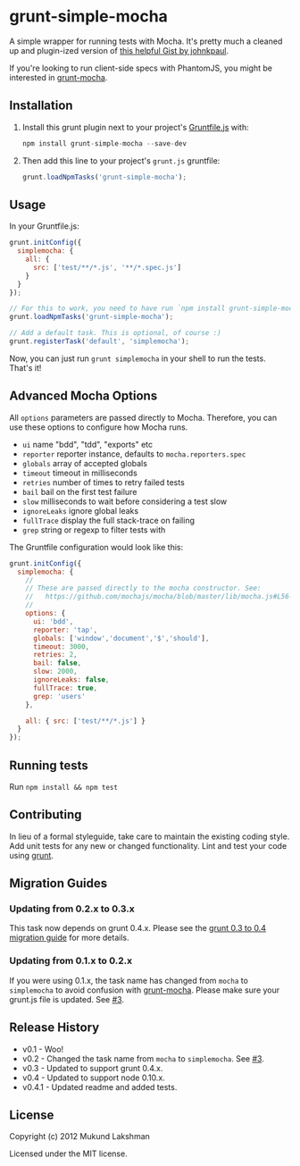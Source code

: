 # grunt-simple-mocha

A simple wrapper for running tests with Mocha. It's pretty much a cleaned up
and plugin-ized version of [this helpful Gist by johnkpaul][johnkpaul_gist].

If you're looking to run client-side specs with PhantomJS, you might be
interested in [grunt-mocha][othermocha].

## Installation
1. Install this grunt plugin next to your project's
   [Gruntfile.js][getting_started] with:
   ```javascript
   npm install grunt-simple-mocha --save-dev
   ```

2. Then add this line to your project's `grunt.js` gruntfile:
   ```javascript
   grunt.loadNpmTasks('grunt-simple-mocha');
   ```

## Usage

In your Gruntfile.js:

```javascript
grunt.initConfig({
  simplemocha: {
    all: {
      src: ['test/**/*.js', '**/*.spec.js']
    }
  }
});

// For this to work, you need to have run `npm install grunt-simple-mocha`
grunt.loadNpmTasks('grunt-simple-mocha');

// Add a default task. This is optional, of course :)
grunt.registerTask('default', 'simplemocha');
```

Now, you can just run `grunt simplemocha` in your shell to run the tests. That's it!

## Advanced Mocha Options

All `options` parameters are passed directly to Mocha. Therefore, you can use these options to configure how Mocha runs.

  - `ui` name "bdd", "tdd", "exports" etc
  - `reporter` reporter instance, defaults to `mocha.reporters.spec`
  - `globals` array of accepted globals
  - `timeout` timeout in milliseconds
  - `retries` number of times to retry failed tests
  - `bail` bail on the first test failure
  - `slow` milliseconds to wait before considering a test slow
  - `ignoreLeaks` ignore global leaks
  - `fullTrace` display the full stack-trace on failing
  - `grep` string or regexp to filter tests with

The Gruntfile configuration would look like this:

```javascript
grunt.initConfig({
  simplemocha: {
    //
    // These are passed directly to the mocha constructor. See:
    //   https://github.com/mochajs/mocha/blob/master/lib/mocha.js#L56-L74
    //
    options: {
      ui: 'bdd',
      reporter: 'tap',
      globals: ['window','document','$','should'],
      timeout: 3000,
      retries: 2,
      bail: false,
      slow: 2000,
      ignoreLeaks: false,
      fullTrace: true,
      grep: 'users'
    },

    all: { src: ['test/**/*.js'] }
  }
});
```


## Running tests

Run `npm install && npm test`

## Contributing
In lieu of a formal styleguide, take care to maintain the existing coding
style. Add unit tests for any new or changed functionality. Lint and test your
code using [grunt][grunt_github].

## Migration Guides

### Updating from 0.2.x to 0.3.x

This task now depends on grunt 0.4.x. Please see the
[grunt 0.3 to 0.4 migration guide][migration_guide] for more details.

### Updating from 0.1.x to 0.2.x

If you were using 0.1.x, the task name has changed from `mocha` to
`simplemocha` to avoid confusion with [grunt-mocha][othermocha]. Please make
sure your grunt.js file is updated. See [#3][issue3].  

## Release History

* v0.1 - Woo!
* v0.2 - Changed the task name from `mocha` to `simplemocha`. See [#3][issue3].
* v0.3 - Updated to support grunt 0.4.x.
* v0.4 - Updated to support node 0.10.x.
* v0.4.1 - Updated readme and added tests.

## License
Copyright (c) 2012 Mukund Lakshman

Licensed under the MIT license.

[getting_started]: https://github.com/cowboy/grunt/blob/master/docs/getting_started.md
[johnkpaul_gist]: https://gist.github.com/2361303
[grunt_github]: http://github.com/cowboy/grunt
[issue3]: https://github.com/yaymukund/grunt-simple-mocha/issues/3
[othermocha]: https://github.com/kmiyashiro/grunt-mocha
[migration_guide]: https://github.com/gruntjs/grunt/wiki/Upgrading-from-0.3-to-0.4
